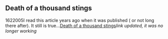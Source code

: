 <article><h1>Death of a thousand stings</h1><time><span class="day">16</span><span class="month">2</span><span class="year">2005</span></time>I read this article years ago when it was published ( or not long there after). It still is true...<a title="death of a thousand stings" href="http://www.macguild.org/win95-stings.html">Death of a thousand stings</a><em>link updated, it was no longer working</em></article>